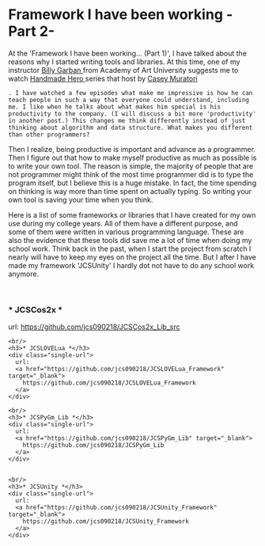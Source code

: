 <div id="content-header">
  <h1>Framework I have been working - Part 2-</h1>
</div>

<div class="panel-text-left">
  <p>
    At the 'Framework I have been working... (Part 1)', I have talked about the reasons why I started writing tools and libraries. At this time, one of my instructor
    <a href="https://www.linkedin.com/in/billylemonzest/" target="_blank">
      Billy Garban
    </a>
    from Academy of Art University suggests me to watch
    <a href="https://www.youtube.com/user/handmadeheroarchive" target="_blank">
      Handmade Hero
    </a>
    series that host by
    <a href="https://twitter.com/cmuratori" target="_blank">
      Casey Muratori
    </a>


    . I have watched a few episodes what make me impressive is how he can teach people in such a way that everyone could understand, including me. I like when he talks about what makes him special is his productivity to the company. (I will discuss a bit more 'productivity' in another post.) This changes me think differently instead of just thinking about algorithm and data structure. What makes you different than other programmers?
  </p>

  <p>
    Then I realize, being productive is important and advance as a programmer. Then I figure out that how to make myself productive as much as possible is to write your own tool. The reason is simple, the majority of people that are not programmer might think of the most time programmer did is to type the program itself, but I believe this is a huge mistake. In fact, the time spending on thinking is way more than time spent on actually typing. So writing your own tool is saving your time when you think.
  </p>

  <p>
    Here is a list of some frameworks or libraries that I have created for my own use during my college years. All of them have a different purpose, and some of them were written in various programming language. These are also the evidence that these tools did save me a lot of time when doing my school work. Think back in the past, when I start the project from scratch I nearly will have to keep my eyes on the project all the time. But I after I have made my framework 'JCSUnity' I hardly dot not have to do any school work anymore.
  </p>

  <div class="padding-left-20">
    <br/>
    <h3>* JCSCos2x *</h3>
    <div class="single-url">
      url:
      <a href="https://github.com/jcs090218/JCSCos2x_Lib_src" target="_blank">
        https://github.com/jcs090218/JCSCos2x_Lib_src
      </a>
    </div>

    <br/>
    <h3>* JCSLOVELua *</h3>
    <div class="single-url">
      url:
      <a href="https://github.com/jcs090218/JCSLOVELua_Framework" target="_blank">
        https://github.com/jcs090218/JCSLOVELua_Framework
      </a>
    </div>

    <br/>
    <h3>* JCSPyGm_Lib *</h3>
    <div class="single-url">
      url:
      <a href="https://github.com/jcs090218/JCSPyGm_Lib" target="_blank">
        https://github.com/jcs090218/JCSPyGm_Lib
      </a>
    </div>


    <br/>
    <h3>* JCSUnity *</h3>
    <div class="single-url">
      url:
      <a href="https://github.com/jcs090218/JCSUnity_Framework" target="_blank">
        https://github.com/jcs090218/JCSUnity_Framework
      </a>
    </div>
  </div>

  <br/>
</div>
